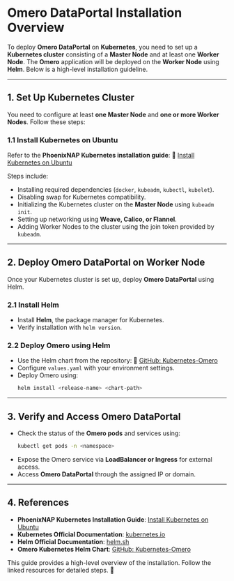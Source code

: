 # Omero DataPortal Installation Overview

To deploy **Omero DataPortal** on **Kubernetes**, you need to set up a **Kubernetes cluster** consisting of a **Master Node** and at least one **Worker Node**. The **Omero** application will be deployed on the **Worker Node** using **Helm**. Below is a high-level installation guideline.

---

## 1. Set Up Kubernetes Cluster

You need to configure at least **one Master Node** and **one or more Worker Nodes**. Follow these steps:

### 1.1 Install Kubernetes on Ubuntu
Refer to the **PhoenixNAP Kubernetes installation guide**:
🔗 [Install Kubernetes on Ubuntu](https://phoenixnap.com/kb/install-kubernetes-on-ubuntu)

Steps include:
- Installing required dependencies (`docker`, `kubeadm`, `kubectl`, `kubelet`).
- Disabling swap for Kubernetes compatibility.
- Initializing the Kubernetes cluster on the **Master Node** using `kubeadm init`.
- Setting up networking using **Weave, Calico, or Flannel**.
- Adding Worker Nodes to the cluster using the join token provided by `kubeadm`.

---

## 2. Deploy Omero DataPortal on Worker Node

Once your Kubernetes cluster is set up, deploy **Omero DataPortal** using Helm.

### 2.1 Install Helm
- Install **Helm**, the package manager for Kubernetes.
- Verify installation with `helm version`.

### 2.2 Deploy Omero using Helm
- Use the Helm chart from the repository:
  🔗 [GitHub: Kubernetes-Omero](https://github.com/manics/kubernetes-omero)
- Configure `values.yaml` with your environment settings.
- Deploy Omero using:
  ```sh
  helm install <release-name> <chart-path>
  ```

---

## 3. Verify and Access Omero DataPortal

- Check the status of the **Omero pods** and services using:
  ```sh
  kubectl get pods -n <namespace>
  ```  
- Expose the Omero service via **LoadBalancer or Ingress** for external access.
- Access **Omero DataPortal** through the assigned IP or domain.

---

## 4. References

- **PhoenixNAP Kubernetes Installation Guide**: [Install Kubernetes on Ubuntu](https://phoenixnap.com/kb/install-kubernetes-on-ubuntu)
- **Kubernetes Official Documentation**: [kubernetes.io](https://kubernetes.io/docs/)
- **Helm Official Documentation**: [helm.sh](https://helm.sh/docs/)
- **Omero Kubernetes Helm Chart**: [GitHub: Kubernetes-Omero](https://github.com/manics/kubernetes-omero)

This guide provides a high-level overview of the installation. Follow the linked resources for detailed steps. 🚀

